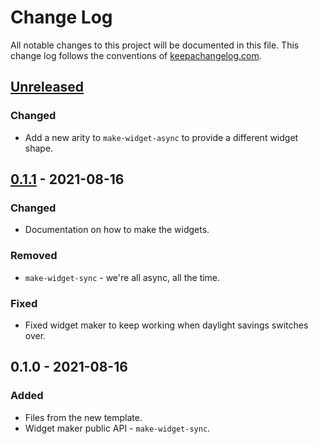 # Change Log
All notable changes to this project will be documented in this file. This change log follows the conventions of [keepachangelog.com](http://keepachangelog.com/).

## [Unreleased]
### Changed
- Add a new arity to `make-widget-async` to provide a different widget shape.

## [0.1.1] - 2021-08-16
### Changed
- Documentation on how to make the widgets.

### Removed
- `make-widget-sync` - we're all async, all the time.

### Fixed
- Fixed widget maker to keep working when daylight savings switches over.

## 0.1.0 - 2021-08-16
### Added
- Files from the new template.
- Widget maker public API - `make-widget-sync`.

[Unreleased]: https://github.com/your-name/bpdb/compare/0.1.1...HEAD
[0.1.1]: https://github.com/your-name/bpdb/compare/0.1.0...0.1.1

